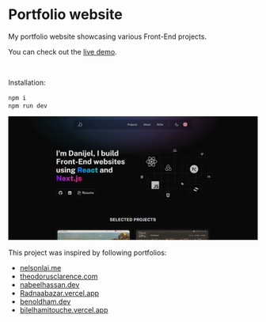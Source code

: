 # Portfolio website

My portfolio website showcasing various Front-End projects.

You can check out the [live demo](https://danijelmaksic.vercel.app/).

<br/>

Installation:
```
npm i
npm run dev
```

![portfolio image](/assets/portfolio.webp)

This project was inspired by following portfolios:

<ul>
   <li>
    <a href="https://nelsonlai.me/">nelsonlai.me</a>
   </li>

   <li>
    <a href="https://theodorusclarence.com/">theodorusclarence.com</a>
   </li>

   <li>
    <a href="https://nabeelhassan.dev/">nabeelhassan.dev</a>
   </li>

   <li>
    <a href="https://radnaabazar.vercel.app/en">Radnaabazar.vercel.app</a>
   </li>

   <li>
    <a href="https://www.benoldham.dev/">benoldham.dev</a>
   </li>

   <li>
    <a href="https://bilelhamitouche.vercel.app/">bilelhamitouche.vercel.app</a>
   </li>
</ul>
